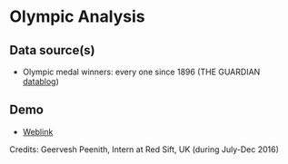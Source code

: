 # Olympic Analysis

## Data source(s)
- Olympic medal winners: every one since 1896 (THE GUARDIAN [datablog](https://www.theguardian.com/sport/datablog/2012/jun/25/olympic-medal-winner-list-data))

## Demo
- [Weblink](https://mithileysh.github.io/Olympic-Analysis/)

Credits: Geervesh Peenith, Intern at Red Sift, UK (during July-Dec 2016)

